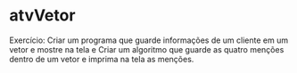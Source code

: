 # atvVetor
Exercício: Criar um programa que guarde informações de um cliente em um vetor e mostre na tela e Criar um algoritmo que guarde as quatro menções dentro de um vetor e imprima na tela as menções.

